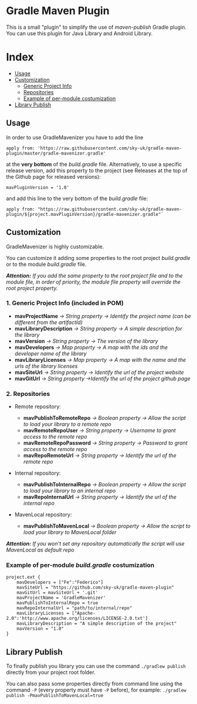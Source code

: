 # Gradle Maven Plugin
This is a small "plugin" to simplify the use of *maven-publish* Gradle plugin. 
You can use this plugin for Java Library and Android Library.

# Index

* [Usage](#usage)
* [Customization](#customization)
    * [Generic Project Info](#genericInfo)
    * [Repositories](#repositories)
    * [Example of per-module costumization](#examplePerModule)
* [Library Publish](#publishCommand)

## <a name="usage"/>Usage
In order to use GradleMavenizer you have to add the line

`apply from: 'https://raw.githubusercontent.com/sky-uk/gradle-maven-plugin/master/gradle-mavenizer.gradle'`

at the <b>very bottom</b> of the *build.gradle* file. Alternatively, to use a specific release version, add this property to the project (see Releases at the top of the Github page for released versions):

    mavPluginVersion = '1.0'
    
and add this line to the very bottom of the *build.gradle* file:

    apply from: "https://raw.githubusercontent.com/sky-uk/gradle-maven-plugin/${project.mavPluginVersion}/gradle-mavenizer.gradle"`

## <a name="customization"/>Customization
GradleMavenizer is highly customizable.

You can customize it adding some properties to the root project *build.gradle* or to the module *build.gradle* file.

_<b>Attention:</b> If you add the same property to the root project file and to the module file, in order of priority, the module file property will override the root project property._

### <a name="genericInfo"/>1. Generic Project Info (included in POM)

* <b>mavProjectName</b> _-> String property -> Identify the project name (can be different from the artifactId)_
* <b>mavLibraryDescription</b> _-> String property -> A simple description for the library_
* <b>mavVersion</b> _-> String property -> The version of the library_
* <b>mavDevelopers</b> _-> Map property -> A map with the ids and the developer name of the library_
* <b>mavLibraryLicenses</b> _-> Map property -> A map with the name and the urls of the library licenses_
* <b>mavSiteUrl</b> _-> String property -> Identify the url of the project website_
* <b>mavGitUrl</b> _-> String property ->Identify the url of the project github page_

### <a name="repositories"/>2. Repositories

* Remote repository:
    * <b>mavPublishToRemoteRepo</b> _-> Boolean property -> Allow the script to load your library to a remote repo_
    * <b>mavRemoteRepoUser</b> _-> String property -> Username to grant access to the remote repo_
    * <b>mavRemoteRepoPassword</b> _-> String property -> Password to grant access to the remote repo_
    * <b>mavRepoRemoteUrl</b> _-> String property -> Identify the url of the remote repo_
    
* Internal repository:
    * <b>mavPublishToInternalRepo</b> _-> Boolean property -> Allow the script to load your library to an internal repo_
    * <b>mavRepoInternalUrl</b> _-> String property -> Identify the url of the internal repo_
    
* MavenLocal repository:
    * <b>mavPublishToMavenLocal</b> _-> Boolean property -> Allow the script to load your library to MavenLocal folder_
    
_<b>Attention:</b> If you won't set any repository automatically the script will use MavenLocal as default repo_

### <a name="examplePerModule"/>Example of per-module _build.gradle_ costumization

```
project.ext {
    mavDevelopers = ["Fe":"Federico"]
    mavSiteUrl = "https://github.com/sky-uk/gradle-maven-plugin"
    mavGitUrl = mavSiteUrl + '.git'
    mavProjectName = 'GradleMavenizer'
    mavPublishToInternalRepo = true
    mavRepoInternalUrl = "path/to/internal/repo"
    mavLibraryLicenses = ["Apache-2.0":'http://www.apache.org/licenses/LICENSE-2.0.txt']
    mavLibraryDescription = "A simple description of the project"
    mavVersion = "1.0"
}
```

## <a name="publishCommand"/>Library Publish
To finally publish you library you can use the command `./gradlew publish` directly from your project root folder.

You can also pass some properties directly from command line using the command `-P` (every property must have `-P` before), for example:
`./gradlew publish -PmavPublishToMavenLocal=true`
